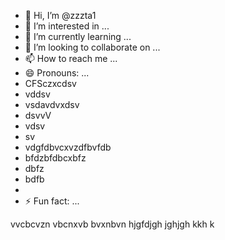 - 👋 Hi, I’m @zzzta1
- 👀 I’m interested in ...
- 🌱 I’m currently learning ...
- 💞️ I’m looking to collaborate on ...
- 📫 How to reach me ...
- 😄 Pronouns: ...
- CFSczxcdsv
- vddsv
- vsdavdvxdsv
- dsvvV
- vdsv
- sv
- vdgfdbvcxvzdfbvfdb
- bfdzbfdbcxbfz
- dbfz
- bdfb
- 
- ⚡ Fun fact: ...

<!---
zzzta1/zzzta1 is a ✨ special ✨ repository because its `README.md` (this file) appears on your GitHub profile.
You can click the Preview link to take a look at your changes.
--->
vvcbcvzn
vbcnxvb
bvxnbvn
hjgfdjgh
jghjgh
kkh
k
